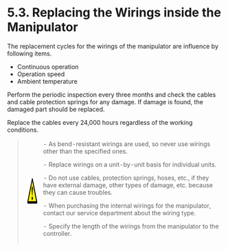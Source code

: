﻿# 5.3. Replacing the Wirings inside the Manipulator

The replacement cycles for the wirings of the manipulator are influence by following items.

-	Continuous operation
-	Operation speed
-	Ambient temperature

Perform the periodic inspection every three months and check the cables and cable protection springs for any damage. If damage is found, the damaged part should be replaced. 

Replace the cables every 24,000 hours regardless of the working conditions.


<blockquote>
<table border="0">
<thead>
  <tr>
    <td>
    <div align="center">
      <img src="../_assets/주의표시.png" width = 60 height = 60>
    </div>
    </td>
    <td colspan="4">
-	As bend-resistant wirings are used, so never use wirings other than the specified ones.<p>
-	Replace wirings on a unit-by-unit basis for individual units.<p> 
-	Do not use cables, protection springs, hoses, etc., if they have external damage, other types of damage, etc. because they can cause troubles.<p> 
-	When purchasing the internal wirings for the manipulator, contact our service department about the wiring type.<p>
-	Specify the length of the wirings from the manipulator to the controller.
  </tr>
</thead>
</table>  
</blockquote>


